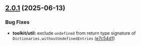 ## [2.0.1](https://github.com/SchweizerischeBundesbahnen/scion-toolkit/compare/toolkit-2.0.0...toolkit-2.0.1) (2025-06-13)


### Bug Fixes

* **toolkit/util:** exclude `undefined` from return type signature of `Dictionaries.withoutUndefinedEntries` ([e7c54d1](https://github.com/SchweizerischeBundesbahnen/scion-toolkit/commit/e7c54d1dd510c9ac32e283785ad8cdf2cf8bbb4e))



